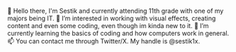 👋 Hello there, I'm Sestik and currently attending 11th grade with one of my majors being IT.
👀 I’m interested in working with visual effects, creating content and even some coding, even though im kinda new to it.
🌱 I’m currently learning the basics of coding and how computers work in general.
📫 You can contact me through Twitter/X. My handle is @sestik1x.
